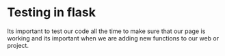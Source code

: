 # Testing in flask
Its important to test our code all the time to make sure that our page is working and its important when we are adding new functions to our web or project.<br />
